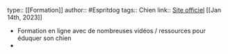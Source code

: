type:: [[Formation]]
author:: #Espritdog
tags:: Chien
link:: [Site officiel](https://www.espritdog.com/formations/formation-esprit-dog-family/)
[[Jan 14th, 2023]]

- Formation en ligne avec de nombreuses vidéos / ressources pour éduquer son chien
-